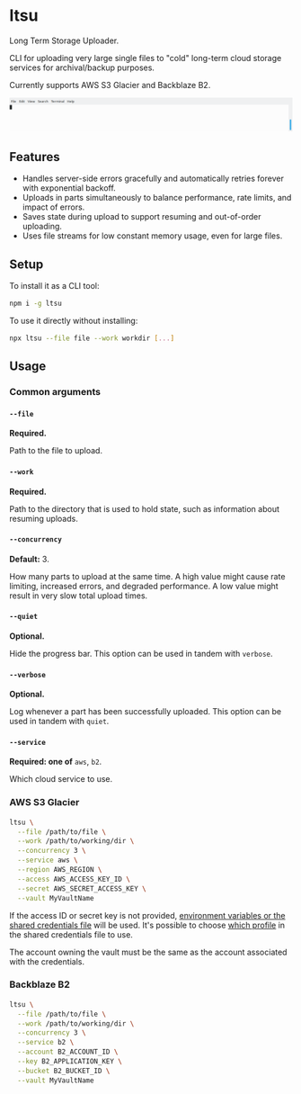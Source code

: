 # ltsu

Long Term Storage Uploader.

CLI for uploading very large single files to "cold" long-term cloud storage services for archival/backup purposes.

Currently supports AWS S3 Glacier and Backblaze B2.

![Demo run of uploading to AWS S3 Glacier using ltsu](demo.gif)

## Features

- Handles server-side errors gracefully and automatically retries forever with exponential backoff.
- Uploads in parts simultaneously to balance performance, rate limits, and impact of errors.
- Saves state during upload to support resuming and out-of-order uploading.
- Uses file streams for low constant memory usage, even for large files.

## Setup

To install it as a CLI tool:

```bash
npm i -g ltsu
```

To use it directly without installing:

```bash
npx ltsu --file file --work workdir [...]
```

## Usage

### Common arguments

#### `--file`

**Required.**

Path to the file to upload.

#### `--work`

**Required.**

Path to the directory that is used to hold state, such as information about resuming uploads.

#### `--concurrency`

**Default:** 3.

How many parts to upload at the same time. A high value might cause rate limiting, increased errors, and degraded performance. A low value might result in very slow total upload times.

#### `--quiet`

**Optional.**

Hide the progress bar. This option can be used in tandem with `verbose`.

#### `--verbose`

**Optional.**

Log whenever a part has been successfully uploaded. This option can be used in tandem with `quiet`.

#### `--service`

**Required: one of** `aws`, `b2`.

Which cloud service to use.

### AWS S3 Glacier

```bash
ltsu \
  --file /path/to/file \
  --work /path/to/working/dir \
  --concurrency 3 \
  --service aws \
  --region AWS_REGION \
  --access AWS_ACCESS_KEY_ID \
  --secret AWS_SECRET_ACCESS_KEY \
  --vault MyVaultName
```

If the access ID or secret key is not provided, [environment variables or the shared credentials file](https://docs.aws.amazon.com/sdk-for-javascript/v2/developer-guide/setting-credentials-node.html) will be used. It's possible to choose [which profile](https://docs.aws.amazon.com/sdk-for-javascript/v2/developer-guide/loading-node-credentials-shared.html) in the shared credentials file to use.

The account owning the vault must be the same as the account associated with the credentials.

### Backblaze B2

```bash
ltsu \
  --file /path/to/file \
  --work /path/to/working/dir \
  --concurrency 3 \
  --service b2 \
  --account B2_ACCOUNT_ID \
  --key B2_APPLICATION_KEY \
  --bucket B2_BUCKET_ID \
  --vault MyVaultName
```
